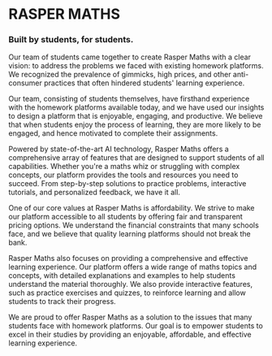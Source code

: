 # RASPER MATHS
### Built by students, for students.
Our team of students came together to create Rasper Maths with a clear vision: to address the problems we faced with existing homework platforms. We recognized the prevalence of gimmicks, high prices, and other anti-consumer practices that often hindered students' learning experience.

Our team, consisting of students themselves, have firsthand experience with the homework platforms available today, and we have used our insights to design a platform that is enjoyable, engaging, and productive. We believe that when students enjoy the process of learning, they are more likely to be engaged, and hence motivated to complete their assignments.

Powered by state-of-the-art AI technology, Rasper Maths offers a comprehensive array of features that are designed to support students of all capabilities. Whether you're a maths whiz or struggling with complex concepts, our platform provides the tools and resources you need to succeed. From step-by-step solutions to practice problems, interactive tutorials, and personalized feedback, we have it all.

One of our core values at Rasper Maths is affordability. We strive to make our platform accessible to all students by offering fair and transparent pricing options. We understand the financial constraints that many schools face, and we believe that quality learning platforms should not break the bank.

Rasper Maths also focuses on providing a comprehensive and effective learning experience. Our platform offers a wide range of maths topics and concepts, with detailed explanations and examples to help students understand the material thoroughly. We also provide interactive features, such as practice exercises and quizzes, to reinforce learning and allow students to track their progress.

We are proud to offer Rasper Maths as a solution to the issues that many students face with homework platforms. Our goal is to empower students to excel in their studies by providing an enjoyable, affordable, and effective learning experience.

